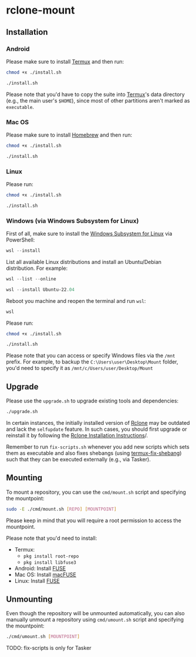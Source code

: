 # rclone-mount

## Installation

### Android

Please make sure to install [Termux]((https://termux.dev/en/)) and then run:

```sh
chmod +x ./install.sh

./install.sh
```

Please note that you'd have to copy the suite into [Termux](https://termux.dev/en/)'s data directory (e.g., the main user's `$HOME`), since most of other partitions aren't marked as `executable`.

### Mac OS

Please make sure to install [Homebrew](https://brew.sh/) and then run:

```sh
chmod +x ./install.sh

./install.sh
```

### Linux

Please run:

```sh
chmod +x ./install.sh

./install.sh
```

### Windows (via Windows Subsystem for Linux)

First of all, make sure to install the [Windows Subsystem for Linux](https://learn.microsoft.com/en-us/windows/wsl/install) via PowerShell:

```powershell
wsl --install
```

List all available Linux distributions and install an Ubuntu/Debian distribution. For example:

```powershell
wsl --list --online

wsl --install Ubuntu-22.04
```

Reboot you machine and reopen the terminal and run `wsl`:

```powershell
wsl
```

Please run:

```sh
chmod +x ./install.sh

./install.sh
```

Please note that you can access or specify Windows files via the `/mnt` prefix. For example, to backup the `C:\Users\user\Desktop\Mount` folder, you'd need to specify it as `/mnt/c/Users/user/Desktop/Mount`

## Upgrade

Please use the `upgrade.sh` to upgrade existing tools and dependencies:

```sh
./upgrade.sh
```

In certain instances, the initially installed version of [Rclone](https://rclone.org/) may be outdated and lack the `selfupdate` feature. In such cases, you should first upgrade or reinstall it by following the  [Rclone Installation Instructions](https://rclone.org/install/)/.

Remember to run `fix-scripts.sh` whenever you add new scripts which sets them as executable and also fixes shebangs (using [termux-fix-shebang](https://wiki.termux.com/wiki/Termux-fix-shebang)) such that they can be executed externally (e.g., via Tasker).

## Mounting

To mount a repository, you can use the `cmd/mount.sh` script and specifying the mountpoint:

```sh
sudo -E ./cmd/mount.sh [REPO] [MOUNTPOINT]
```

Please keep in mind that you will require a root permission to access the mountpoint.

Please note that you'd need to install:

* Termux:
  * `pkg install root-repo`
  * `pkg install libfuse3`
* Android: Install [FUSE](https://github.com/agnostic-apollo/fuse/blob/master/README.md#install-instructions-for-termux-on-android)
* Mac OS: Install [macFUSE](https://osxfuse.github.io/)
* Linux: Install [FUSE](https://github.com/AppImage/AppImageKit/wiki/FUSE)

## Unmounting

Even though the repository will be unmounted automatically, you can also manually unmount a repository using `cmd/umount.sh` script and specifying the mountpoint:

```sh
./cmd/umount.sh [MOUNTPOINT]
```

TODO: fix-scripts is only for Tasker
